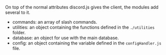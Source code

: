 On top of the normal attributes discord.js gives the client, the modules add several to it.


* commands: an array of slash commands.
* utilities: an object containing the functions defined in the `./utilities` folder.
* database: an object for use with the main database.
* config: an object containing the variable defined in the `configHandler.js` file.
